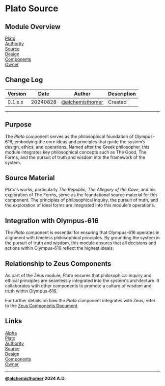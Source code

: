 # Plato Source

## Module Overview
[Plato](README.md)  
[Authority](../zeus/zeus.components.md)  
[Source](plato.source.md)  
[Design](plato.design.md)  
[Components](plato.components.md)  
[Owner](https://github.com/alchemisthomer)  

## Change Log

| Version   | Date       | Author                                                   | Description   |
|-----------|------------|----------------------------------------------------------|---------------|
| 0.1.x.x   | 20240828   | [@alchemisthomer](https://github.com/alchemisthomer)     | Created       

---

## Purpose

The *Plato* component serves as the philosophical foundation of Olympus-616, embodying the core ideas and principles that guide the system’s design, ethics, and operations. Named after the Greek philosopher, this module integrates key philosophical concepts such as The Good, The Forms, and the pursuit of truth and wisdom into the framework of the system.

## Source Material

Plato's works, particularly *The Republic*, *The Allegory of the Cave*, and his exploration of The Forms, serve as the foundational source material for this component. The principles of philosophical inquiry, the pursuit of truth, and the exploration of ideal forms are integrated into this module's operations.

## Integration with Olympus-616

The *Plato* component is essential for ensuring that Olympus-616 operates in alignment with timeless philosophical principles. By grounding the system in the pursuit of truth and wisdom, this module ensures that all decisions and actions within Olympus-616 reflect the highest ideals.

## Relationship to Zeus Components

As part of the Zeus module, *Plato* ensures that philosophical inquiry and ethical principles are seamlessly integrated into the system's architecture. It collaborates with other components to promote a culture of wisdom and truth within Olympus-616.

For further details on how the *Plato* component integrates with Zeus, refer to the [Zeus Components Document](../zeus/zeus.components.md).

## Links
[Alpha](../../README.md)  
[Plato](README.md)  
[Authority](https://github.com/alchemisthomer)  
[Source](plato.source.md)  
[Design](plato.design.md)  
[Components](plato.components.md)  
[Owner](https://github.com/alchemisthomer)
***
**[@alchemisthomer](https://github.com/alchemisthomer)
2024 A.D.**

